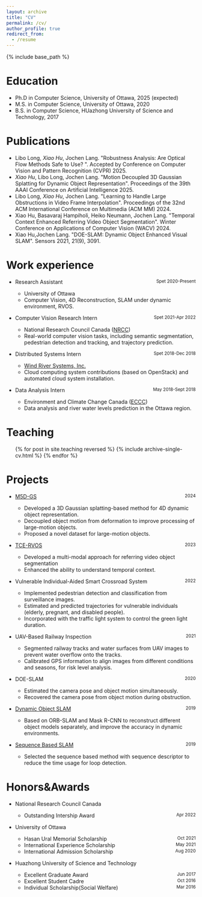 ```yaml
---
layout: archive
title: "CV"
permalink: /cv/
author_profile: true
redirect_from:
  - /resume
---
```


{% include base_path %}

Education
======
* Ph.D in Computer Science, University of Ottawa, 2025 (expected)
* M.S. in Computer Science, University of Ottawa, 2020
* B.S. in Computer Science, HUazhong University of Science and Technology, 2017

Publications
======
* Libo Long, *Xiao Hu*, Jochen Lang. "Robustness Analysis: Are Optical Flow Methods Safe to Use? ". Accepted by Conference on Computer Vision and Pattern Recognition (CVPR) 2025.
* *Xiao Hu*, Libo Long, Jochen Lang. "Motion Decoupled 3D Gaussian Splatting for Dynamic Object Representation". Proceedings of the 39th AAAI Conference on Artificial Intelligence 2025.
* Libo Long, *Xiao Hu*, Jochen Lang. "Learning to Handle Large Obstructions in Video Frame Interpolation". Proceedings of the 32nd ACM International Conference on Multimedia (ACM MM) 2024.
* Xiao Hu, Basavaraj Hampiholi, Heiko Neumann, Jochen Lang. "Temporal Context Enhanced Referring Video Object Segmentation". Winter Conference on Applications of Computer Vision (WACV) 2024.
* Xiao Hu,Jochen Lang. "DOE-SLAM: Dynamic Object Enhanced Visual SLAM". Sensors 2021, 21(9), 3091.


Work experience
======
* Research Assistant <span style="float: right;"><small>Spet 2020-Present</small></span>
  * University of Ottawa
  * Computer Vision, 4D Reconstruction, SLAM under dynamic environment, RVOS.

* Computer Vision Research Intern <span style="float: right;"><small>Spet 2021-Apr 2022</small></span>
  * National Research Council Canada ([NRCC](https://nrc.canada.ca/en))
  * Real-world computer vision tasks, including semantic segmentation, pedestrian detection and tracking, and trajectory prediction.

* Distributed Systems Intern <span style="float: right;"><small>Spet 2018-Dec 2018</small></span>
  * [Wind River Systems, Inc.](https://www.windriver.com/)
  * Cloud computing system contributions (based on OpenStack) and automated cloud system installation.
    
* Data Analysis Intern <span style="float: right;"><small>May 2018-Sept 2018</small></span>
  * Environment and Climate Change Canada ([ECCC](https://www.canada.ca/en/environment-climate-change.html))
  * Data analysis and river water levels prediction in the Ottawa region.
  
Teaching
======
  <ul>{% for post in site.teaching reversed %}
    {% include archive-single-cv.html %}
  {% endfor %}</ul>

Projects
======
* [M5D-GS](https://github.com/haliphinx/M5D-GS) <span style="float: right;"><small>2024</small></span>
  * Developed a 3D Gaussian splatting-based method for 4D dynamic object representation.
  * Decoupled object motion from deformation to improve processing of large-motion objects.
  * Proposed a novel dataset for large-motion objects.

* [TCE-RVOS](https://github.com/haliphinx/TCE-RVOS) <span style="float: right;"><small>2023</small></span>
  * Developed a multi-modal approach for referring video object segmentation
  * Enhanced the ability to understand temporal context.

* Vulnerable Individual-Aided Smart Crossroad System <span style="float: right;"><small>2022</small></span>
  * Implemented pedestrian detection and classification from surveillance images.
  * Estimated and predicted trajectories for vulnerable individuals (elderly, pregnant, and disabled people).
  * Incorporated with the traffic light system to control the green light duration.
 
* UAV-Based Railway Inspection <span style="float: right;"><small>2021</small></span>
  * Segmented railway tracks and water surfaces from UAV images to prevent water overflow onto the tracks.
  * Calibrated GPS information to align images from different conditions and seasons, for risk level analysis.

* DOE-SLAM <span style="float: right;"><small>2020</small></span>
  * Estimated the camera pose and object motion simultaneously.
  * Recovered the camera pose from object motion during obstruction.

* [Dynamic Object SLAM](https://github.com/haliphinx/Object_ORB_SLAM) <span style="float: right;"><small>2019</small></span>
  * Based on ORB-SLAM and Mask R-CNN to reconstruct different object models separately, and improve the accuracy in dynamic environments.

* [Sequence Based SLAM](https://github.com/haliphinx/SEQ_ORB_SLAM2) <span style="float: right;"><small>2019</small></span>
  * Selected the sequence based method with sequence descriptor to reduce the time usage for loop detection.  

Honors&Awards
======
* National Research Council Canada
  * Outstanding Intership Award <span style="float: right;"><small>Apr 2022</small></span>
  
* University of Ottawa
  * Hasan Ural Memorial Scholarship <span style="float: right;"><small>Oct 2021</small></span>
  * International Experience Scholarship <span style="float: right;"><small>May 2021</small></span>
  * International Admission Scholarship  <span style="float: right;"><small>Aug 2020</small></span>
  
* Huazhong University of Science and Technology
  * Excellent Graduate Award <span style="float: right;"><small>Jun 2017</small></span>
  * Excellent Student Cadre <span style="float: right;"><small>Oct 2016</small></span>
  * Individual Scholarship(Social Welfare)  <span style="float: right;"><small>Mar 2016</small></span>
